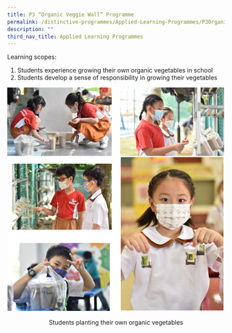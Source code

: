 ```yaml
---
title: P3 “Organic Veggie Wall” Programme
permalink: /distinctive-programmes/Applied-Learning-Programmes/P3OrganicVeggieWallProgramme/
description: ""
third_nav_title: Applied Learning Programmes
---
```

Learning scopes:

1. Students experience growing their own organic vegetables in school
2. Students develop a sense of responsibility in growing their vegetables

<img alt="P3 “Organic Veggie Wall” Programme" src="/images/organic_veggie1.png">
<img alt="P3 “Organic Veggie Wall” Programme" src="/images/organic_veggie2.png">
<p style="text-align:center;">Students planting their own organic vegetables</p>